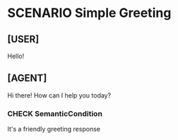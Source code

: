 # SCENARIO Simple Greeting

## [USER]
Hello!

## [AGENT]
Hi there! How can I help you today?

### CHECK SemanticCondition
It's a friendly greeting response